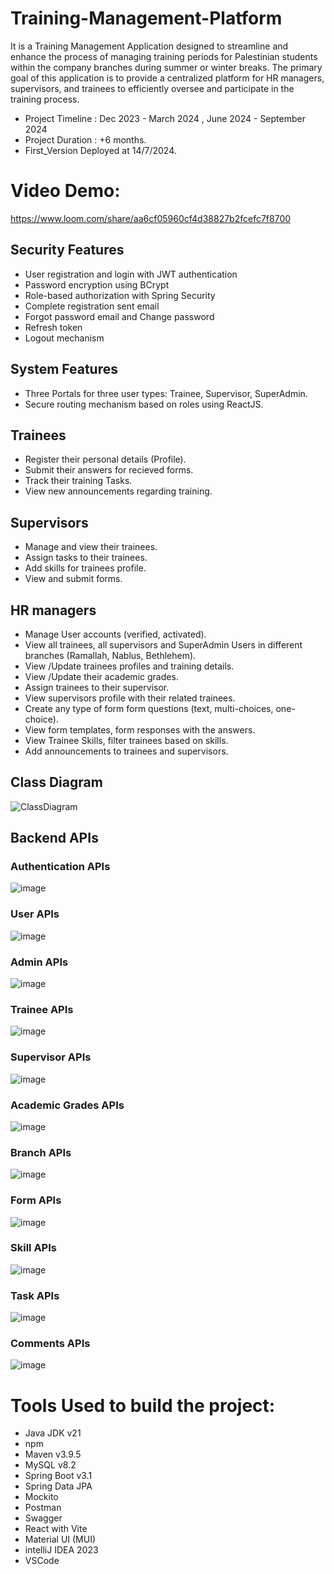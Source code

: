 # Training-Management-Platform
It is a Training Management Application designed to streamline and enhance the process of managing training periods for Palestinian students within the company branches during summer or winter breaks.
The primary goal of this application is to provide a centralized platform for HR managers, supervisors, and trainees to efficiently oversee and participate in the training process.

- Project Timeline : Dec 2023 - March 2024 , June 2024 - September 2024
- Project Duration : +6 months.
- First_Version Deployed at 14/7/2024.

# Video Demo:
https://www.loom.com/share/aa6cf05960cf4d38827b2fcefc7f8700

## Security Features
- User registration and login with JWT authentication
- Password encryption using BCrypt
- Role-based authorization with Spring Security
- Complete registration sent email
- Forgot password email and Change password
- Refresh token
- Logout mechanism

##  System Features
- Three Portals for three user types: Trainee, Supervisor, SuperAdmin.
- Secure routing mechanism based on roles using ReactJS.
  
## Trainees
- Register their personal details (Profile).
- Submit their answers for recieved forms.
- Track their training Tasks.
- View new announcements regarding training.
  
## Supervisors
- Manage and view their trainees.
- Assign tasks to their trainees.
- Add skills for trainees profile.
- View and submit forms.
  
## HR managers
- Manage User accounts (verified, activated). 
- View all trainees, all supervisors and SuperAdmin Users in different branches (Ramallah, Nablus, Bethlehem).
- View /Update trainees profiles and training details.
- View /Update their academic grades.
- Assign trainees to their supervisor.
- View supervisors profile with their related trainees.
- Create any type of form form questions (text, multi-choices, one-choice).
- View form templates, form responses with the answers.
- View Trainee Skills, filter trainees based on skills.
- Add announcements to trainees and supervisors.  

## Class Diagram
![ClassDiagram](https://github.com/user-attachments/assets/4211a6a0-ab86-4b1b-bd9e-47892a9bbae2)


## Backend APIs
### Authentication APIs
![image](https://github.com/Abdelrahman-Abuhelal/Training-Management-Platform/assets/77440941/5422ec0d-2c5d-4366-9d46-f6f708332899)
### User APIs
![image](https://github.com/Abdelrahman-Abuhelal/Training-Management-Platform/assets/77440941/e5b80152-52e1-4496-a735-7072259f7a17)
### Admin APIs
![image](https://github.com/user-attachments/assets/41e34fca-0018-4a38-92db-4f84cfad2d19)
### Trainee APIs
![image](https://github.com/Abdelrahman-Abuhelal/Training-Management-Platform/assets/77440941/4d2457ff-5282-464d-b024-e47aa2106c5a)
### Supervisor APIs
![image](https://github.com/Abdelrahman-Abuhelal/Training-Management-Platform/assets/77440941/72e331c5-9ce4-462e-ab8d-d3a03b37db11)
### Academic Grades APIs
![image](https://github.com/user-attachments/assets/3c66f32f-f304-45e9-ad91-d834653280d0)
### Branch APIs
![image](https://github.com/user-attachments/assets/277ccb20-67eb-485b-862a-0989c0fb7b6c)
### Form APIs
![image](https://github.com/user-attachments/assets/df9a3b1a-7d8b-4491-8cef-da7c225af0ca)
### Skill APIs
![image](https://github.com/user-attachments/assets/af1b09ce-1d98-48bf-86f5-ff74ecf1b760)
### Task APIs
![image](https://github.com/user-attachments/assets/94d75a23-629a-4df4-8015-29f174d13cbf)
### Comments APIs
![image](https://github.com/user-attachments/assets/adf995fb-3206-41e5-b226-f2a2f88aac50)




# Tools Used to build the project: 
- Java JDK v21
- npm 
- Maven v3.9.5
- MySQL v8.2
- Spring Boot v3.1
- Spring Data JPA
- Mockito 
- Postman
- Swagger 
- React with Vite
- Material UI (MUI)
- intelliJ IDEA 2023
- VSCode


